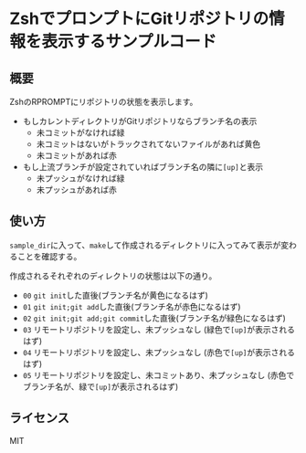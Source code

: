# ZshでプロンプトにGitリポジトリの情報を表示するサンプルコード

## 概要

ZshのRPROMPTにリポジトリの状態を表示します。

* もしカレントディレクトリがGitリポジトリならブランチ名の表示
  * 未コミットがなければ緑
  * 未コミットはないがトラックされてないファイルがあれば黄色
  * 未コミットがあれば赤
* もし上流ブランチが設定されていればブランチ名の隣に`[up]`と表示
  * 未プッシュがなければ緑
  * 未プッシュがあれば赤

## 使い方

`sample_dir`に入って、`make`して作成されるディレクトリに入ってみて表示が変わることを確認する。

作成されるそれぞれのディレクトリの状態は以下の通り。

* `00` `git init`した直後(ブランチ名が黄色になるはず)
* `01` `git init;git add`した直後(ブランチ名が赤色になるはず)
* `02` `git init;git add;git commit`した直後(ブランチ名が緑色になるはず)
* `03` リモートリポジトリを設定し、未プッシュなし (緑色で`[up]`が表示されるはず)
* `04` リモートリポジトリを設定し、未プッシュなし (赤色で`[up]`が表示されるはず)
* `05` リモートリポジトリを設定し、未コミットあり、未プッシュなし (赤色でブランチ名が、緑で`[up]`が表示されるはず)

## ライセンス

MIT

